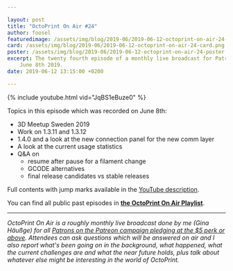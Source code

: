 ```yaml
---

layout: post
title: "OctoPrint On Air #24"
author: foosel
featuredimage: /assets/img/blog/2019-06/2019-06-12-octoprint-on-air-24-card.png
card: /assets/img/blog/2019-06/2019-06-12-octoprint-on-air-24-card.png
poster: /assets/img/blog/2019-06/2019-06-12-octoprint-on-air-24-poster.png
excerpt: The twenty fourth episode of a monthly live broadcast for Patrons which aired live on 
    June 8th 2019.
date: 2019-06-12 13:15:00 +0200

---
```


{% include youtube.html vid="JqBS1eBuze0" %}

Topics in this episode which was recorded on June 8th:

  * 3D Meetup Sweden 2019
  * Work on 1.3.11 and 1.3.12
  * 1.4.0 and a look at the new connection panel for the new comm layer
  * A look at the current usage statistics
  * Q&A on
    * resume after pause for a filament change
    * GCODE alternatives
    * final release candidates vs stable releases
    
Full contents with jump marks available in the 
[YouTube description](https://youtu.be/JqBS1eBuze0).

You can find all public past episodes in 
**[the OctoPrint On Air Playlist](https://www.youtube.com/playlist?list=PL9j2DtsIPVkOFIMRrnnbXsnXtQmwj1IId)**.

---

*OctoPrint On Air is a roughly monthly live broadcast done by me (Gina Häußge)
for all [Patrons on the Patreon campaign pledging at the $5 perk or above](https://patreon.com/foosel). 
Attendees can ask questions which will be answered on air and I also report 
what's been going on in the background, what happened, what the current 
challenges are and what the near future holds, plus talk about whatever else
might be interesting in the world of OctoPrint.*